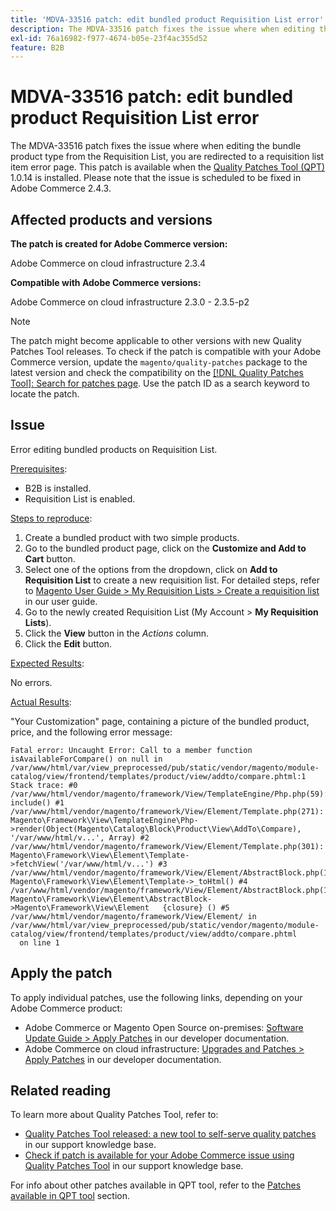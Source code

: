 ```yaml
---
title: 'MDVA-33516 patch: edit bundled product Requisition List error'
description: The MDVA-33516 patch fixes the issue where when editing the bundle product type from the Requisition List, you are redirected to a requisition list item error page. This patch is available when the [Quality Patches Tool (QPT)](/help/announcements/adobe-commerce-announcements/magento-quality-patches-released-new-tool-to-self-serve-quality-patches.md) 1.0.14 is installed. Please note that the issue is scheduled to be fixed in Adobe Commerce 2.4.3.
exl-id: 76a16982-f977-4674-b05e-23f4ac355d52
feature: B2B
---
```

# MDVA-33516 patch: edit bundled product Requisition List error

The MDVA-33516 patch fixes the issue where when editing the bundle product type from the Requisition List, you are redirected to a requisition list item error page. This patch is available when the [Quality Patches Tool (QPT)](/help/announcements/adobe-commerce-announcements/magento-quality-patches-released-new-tool-to-self-serve-quality-patches.md) 1.0.14 is installed. Please note that the issue is scheduled to be fixed in Adobe Commerce 2.4.3.

## Affected products and versions

**The patch is created for Adobe Commerce version:**

Adobe Commerce on cloud infrastructure 2.3.4

**Compatible with Adobe Commerce versions:**

Adobe Commerce on cloud infrastructure 2.3.0 - 2.3.5-p2

>[!NOTE]
>
>The patch might become applicable to other versions with new Quality Patches Tool releases. To check if the patch is compatible with your Adobe Commerce version, update the `magento/quality-patches` package to the latest version and check the compatibility on the [[!DNL Quality Patches Tool]: Search for patches page](https://devdocs.magento.com/quality-patches/tool.html#patch-grid). Use the patch ID as a search keyword to locate the patch.

## Issue

Error editing bundled products on Requisition List.

<u>Prerequisites</u>:

* B2B is installed.
* Requisition List is enabled.

<u>Steps to reproduce</u>:

1. Create a bundled product with two simple products.
1. Go to the bundled product page, click on the **Customize and Add to Cart** button.
1. Select one of the options from the dropdown, click on **Add to Requisition List** to create a new requisition list. For detailed steps, refer to [Magento User Guide > My Requisition Lists > Create a requisition list](https://docs.magento.com/user-guide/customers/account-dashboard-requisition-lists.html#create-a-requisition-list) in our user guide.
1. Go to the newly created Requisition List (My Account > **My Requisition Lists**).
1. Click the **View** button in the *Actions* column.
1. Click the **Edit** button.

<u>Expected Results</u>:<br>

No errors.

<u>Actual Results</u>:

"Your Customization" page, containing a picture of the bundled product, price, and the following error message:

```
Fatal error: Uncaught Error: Call to a member function isAvailableForCompare() on null in /var/www/html/var/view_preprocessed/pub/static/vendor/magento/module-catalog/view/frontend/templates/product/view/addto/compare.phtml:1 Stack trace: #0 /var/www/html/vendor/magento/framework/View/TemplateEngine/Php.php(59): include() #1 /var/www/html/vendor/magento/framework/View/Element/Template.php(271): Magento\Framework\View\TemplateEngine\Php->render(Object(Magento\Catalog\Block\Product\View\AddTo\Compare), '/var/www/html/v...', Array) #2 /var/www/html/vendor/magento/framework/View/Element/Template.php(301): Magento\Framework\View\Element\Template->fetchView('/var/www/html/v...') #3 /var/www/html/vendor/magento/framework/View/Element/AbstractBlock.php(1099): Magento\Framework\View\Element\Template->_toHtml() #4 /var/www/html/vendor/magento/framework/View/Element/AbstractBlock.php(1103): Magento\Framework\View\Element\AbstractBlock->Magento\Framework\View\Element   {closure} () #5 /var/www/html/vendor/magento/framework/View/Element/ in /var/www/html/var/view_preprocessed/pub/static/vendor/magento/module-catalog/view/frontend/templates/product/view/addto/compare.phtml
  on line 1
```

## Apply the patch

To apply individual patches, use the following links, depending on your Adobe Commerce product:

* Adobe Commerce or Magento Open Source on-premises: [Software Update Guide > Apply Patches](https://devdocs.magento.com/guides/v2.4/comp-mgr/patching/mqp.html) in our developer documentation.
* Adobe Commerce on cloud infrastructure: [Upgrades and Patches > Apply Patches](https://devdocs.magento.com/cloud/project/project-patch.html) in our developer documentation.

## Related reading

To learn more about Quality Patches Tool, refer to:

* [Quality Patches Tool released: a new tool to self-serve quality patches](/help/announcements/adobe-commerce-announcements/magento-quality-patches-released-new-tool-to-self-serve-quality-patches.md) in our support knowledge base.
* [Check if patch is available for your Adobe Commerce issue using Quality Patches Tool](/help/support-tools/patches-available-in-qpt-tool/check-patch-for-magento-issue-with-magento-quality-patches.md) in our support knowledge base.

For info about other patches available in QPT tool, refer to the [Patches available in QPT tool](https://support.magento.com/hc/en-us/sections/360010506631-Patches-available-in-QPT-tool-) section.
